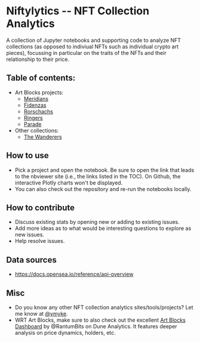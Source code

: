 # Niftylytics -- NFT Collection Analytics

A collection of Jupyter notebooks and supporting code to analyze NFT collections (as
opposed to indiviual NFTs such as individual crypto art pieces), focussing in particular
on the traits of the NFTs and their relationship to their price.

## Table of contents:

* Art Blocks projects:
  * [Meridians](https://nbviewer.org/github/ymyke/niftylytics/blob/main/meridians.ipynb)
  * [Fidenzas](https://nbviewer.org/github/ymyke/niftylytics/blob/main/fidenzas.ipynb)
  * [Rorschachs](https://nbviewer.org/github/ymyke/niftylytics/blob/main/rorschachs.ipynb)
  * [Ringers](https://nbviewer.org/github/ymyke/niftylytics/blob/main/ringers.ipynb)
  * [Parade](https://nbviewer.org/github/ymyke/niftylytics/blob/main/parade.ipynb)
* Other collections:
  * [The Wanderers](https://nbviewer.org/github/ymyke/niftylytics/blob/main/the_wanderers.ipynb)

## How to use

* Pick a project and open the notebook. Be sure to open the link that leads to the
  nbviewer site (i.e., the links listed in the TOC). On Github, the interactive Plotly
  charts won't be displayed.
* You can also check out the repository and re-run the notebooks locally.

## How to contribute

* Discuss existing stats by opening new or adding to existing issues.
* Add more ideas as to what would be interesting questions to explore as new issues.
* Help resolve issues.

## Data sources

* https://docs.opensea.io/reference/api-overview

## Misc

* Do you know any other NFT collection analytics sites/tools/projects? Let me know at
  [@ymyke](https://twitter.com/ymyke).
* WRT Art Blocks, make sure to also check out the excellent [Art Blocks
  Dashboard](https://dune.xyz/rantum/Art-Blocks) by @RantumBits on Dune Analytics. It
  features deeper analysis on price dynamics, holders, etc. 

